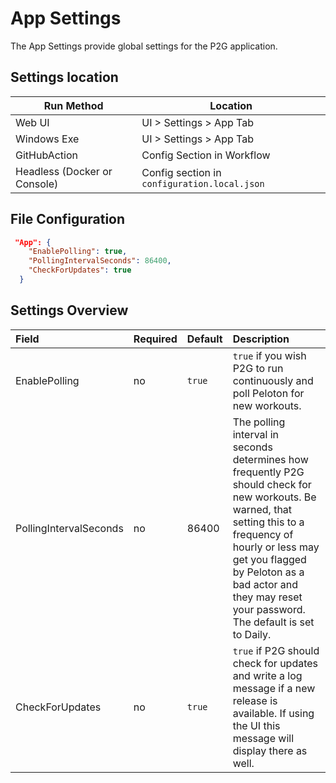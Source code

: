 # App Settings

The App Settings provide global settings for the P2G application.

## Settings location

| Run Method | Location |
|------------|----------|
| Web UI     |  UI > Settings > App Tab  |
| Windows Exe | UI > Settings > App Tab |
| GitHubAction | Config Section in Workflow |
| Headless (Docker or Console) | Config section in `configuration.local.json` |

## File Configuration

```json
 "App": {
    "EnablePolling": true,
    "PollingIntervalSeconds": 86400,
    "CheckForUpdates": true
  }
```

## Settings Overview

| Field      | Required | Default | Description |
|:-----------|:---------|:--------|:------------|
| EnablePolling  | no | `true` | `true` if you wish P2G to run continuously and poll Peloton for new workouts. |
| PollingIntervalSeconds | no | 86400 | The polling interval in seconds determines how frequently P2G should check for new workouts. Be warned, that setting this to a frequency of hourly or less may get you flagged by Peloton as a bad actor and they may reset your password. The default is set to Daily. |
| CheckForUpdates | no | `true` | `true` if P2G should check for updates and write a log message if a new release is available. If using the UI this message will display there as well. |